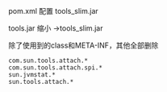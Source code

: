 pom.xml 配置 tools_slim.jar

tools.jar 缩小 ->tools_slim.jar

除了使用到的class和META-INF，其他全部删除

```
com.sun.tools.attach.*
com.sun.tools.attach.spi.*
sun.jvmstat.*
sun.tools.attach.*
```
